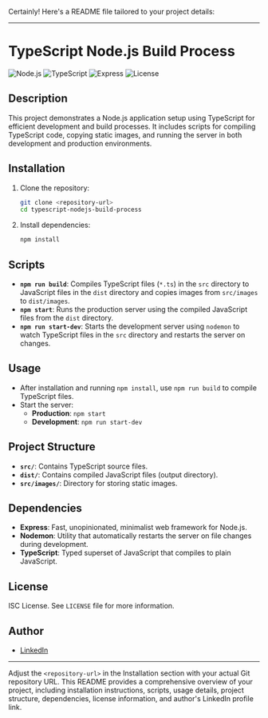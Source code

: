 Certainly! Here's a README file tailored to your project details:

---

# TypeScript Node.js Build Process

![Node.js](https://img.shields.io/badge/Node.js-v14.17.0-green)
![TypeScript](https://img.shields.io/badge/TypeScript-v5.4.5-blue)
![Express](https://img.shields.io/badge/Express-v4.19.2-lightgrey)
![License](https://img.shields.io/badge/License-ISC-yellow)

## Description
This project demonstrates a Node.js application setup using TypeScript for efficient development and build processes. It includes scripts for compiling TypeScript code, copying static images, and running the server in both development and production environments.

## Installation
1. Clone the repository:
   ```bash
   git clone <repository-url>
   cd typescript-nodejs-build-process
   ```

2. Install dependencies:
   ```bash
   npm install
   ```

## Scripts
- **`npm run build`**: Compiles TypeScript files (`*.ts`) in the `src` directory to JavaScript files in the `dist` directory and copies images from `src/images` to `dist/images`.
- **`npm start`**: Runs the production server using the compiled JavaScript files from the `dist` directory.
- **`npm run start-dev`**: Starts the development server using `nodemon` to watch TypeScript files in the `src` directory and restarts the server on changes.

## Usage
- After installation and running `npm install`, use `npm run build` to compile TypeScript files.
- Start the server:
  - **Production**: `npm start`
  - **Development**: `npm run start-dev`

## Project Structure
- **`src/`**: Contains TypeScript source files.
- **`dist/`**: Contains compiled JavaScript files (output directory).
- **`src/images/`**: Directory for storing static images.

## Dependencies
- **Express**: Fast, unopinionated, minimalist web framework for Node.js.
- **Nodemon**: Utility that automatically restarts the server on file changes during development.
- **TypeScript**: Typed superset of JavaScript that compiles to plain JavaScript.

## License
ISC License. See `LICENSE` file for more information.

## Author
- [LinkedIn](https://www.linkedin.com/in/biswajit-nayak-55007a220)

---

Adjust the `<repository-url>` in the Installation section with your actual Git repository URL. This README provides a comprehensive overview of your project, including installation instructions, scripts, usage details, project structure, dependencies, license information, and author's LinkedIn profile link.